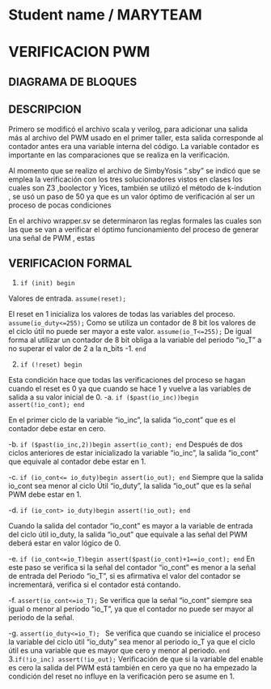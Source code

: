 Student name / MARYTEAM 
================
VERIFICACION PWM
================

DIAGRAMA DE BLOQUES
-------------------

DESCRIPCION
-----------

Primero se modificó el archivo scala y verilog, para adicionar una salida más al archivo del PWM usado en el primer taller, esta salida corresponde al contador antes era una variable interna del código. La  variable contador es importante en las comparaciones que se realiza en la verificación.

Al momento que se realizo el archivo de SimbyYosis “.sby” se indicó que se emplea la verificación con los tres solucionadores vistos en clases los cuales son Z3 ,boolector  y Yices, también se utilizó el método de k-indution , se usó un paso de 50 ya que es un valor óptimo de verificación al ser un proceso de pocas condiciones

En el archivo wrapper.sv se determinaron las reglas formales las cuales son las que se van a verificar el óptimo funcionamiento del proceso de generar una señal de PWM , estas 



VERIFICACION FORMAL
-------------------
1.  ```if (init) begin```

Valores de entrada.
          ```assume(reset);```
          
El reset en 1 inicializa los valores de todas las variables del proceso.
        ```assume(io_duty<=255);```
Como se utiliza un contador de 8 bit los valores de el ciclo útil no puede ser mayor
a este valor.
        ```assume(io_T<=255);```
De igual forma al utilizar un contador de 8 bit obliga  a la variable del periodo “io_T”
a no superar el valor de 2 a la n_bits -1.
     ```end```
     
2. ```if (!reset) begin```

Esta condición hace que todas las verificaciones del proceso se hagan cuando el reset es 0 ya que cuando se hace 1 y vuelve a las variables de salida a su valor inicial de 0.
-a. ```if ($past(io_inc))begin
      assert(!io_cont);
  end```
  
En el primer ciclo de la variable “io_inc”, la salida “io_cont” que es el contador debe estar en cero.

-b. ```if ($past(io_inc,2))begin
      assert(io_cont);
   end```
Después de dos ciclos anteriores de estar inicializado la variable “io_inc”, la salida “io_cont” que equivale al contador debe estar en 1.

-c. ```if (io_cont<= io_duty)begin
       assert(io_out);
   end```
Siempre que la salida io_cont sea menor al ciclo Útil “io_duty”, la salida “io_out”  que es la señal PWM debe estar en 1.

-d. ```if (io_cont> io_duty)begin
        assert(!io_out);
   end```
   
Cuando la salida del contador “io_cont” es mayor a la variable de entrada del ciclo útil io_duty, la salida “io_out” que equivale a las señal del PWM deberá estar en valor lógico de 0.

-e. ```if (io_cont<=io_T)begin
       assert($past(io_cont)+1==io_cont);
   end```
En este paso se verifica si la señal del contador “io_cont” es menor a la señal de entrada del Periodo “io_T”, si es afirmativa el valor del contador se incrementará, verifica si el contador está contando.

-f. ```assert(io_cont<=io_T);```
Se verifica que la señal “io_cont” siempre sea igual o menor al periodo “io_T”, ya que el contador no puede ser mayor al periodo de la señal.

-g.  ```assert(io_duty<=io_T); ``` 
Se verifica que cuando se inicialice el proceso la variable del ciclo útil “io_duty” sea menor al periodo io_T ya que el ciclo útil es una variable que es mayor que cero y menor al periodo. 
 ```end```
3.```if(!io_inc) assert(!io_out);```
Verificación de que si la variable del enable es cero la salida del PWM está también en cero ya que no ha empezado la condición del reset no influye en la verificación pero se asume en 1.
